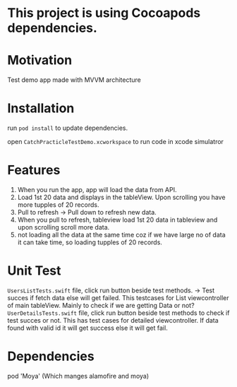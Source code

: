 # This project is using Cocoapods dependencies.

# Motivation

Test demo app made with MVVM architecture

# Installation

run `pod install` to update dependencies.

open `CatchPracticleTestDemo.xcworkspace` to run code in xcode simulatror

# Features

1) When you run the app, app will load the data from API. 
2) Load 1st 20 data and displays in the tableView. Upon scrolling you have more tupples of 20 records. 
3) Pull to refresh -> Pull down to refresh new data.
4) When you pull to refresh, tableview load 1st 20 data in tableview and upon scrolling scroll more data.
5) not loading all the data at the same time coz if we have large no of data it can take time, so loading tupples of 20 records. 

# Unit Test

`UsersListTests.swift` file, click run button beside test methods. -> Test succes if fetch data else will get failed. This testcases for List viewcontroller of main tableView. Mainly to check if we are getting Data or not?
`UserDetailsTests.swift` file, click run button beside test methods to check if test succes or not. This has test cases for detailed viewcontroller. If data found with valid id it will get success else it will get fail.

# Dependencies

pod 'Moya'
(Which manges alamofire and moya)
